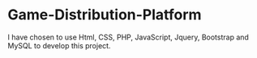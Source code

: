 # Game-Distribution-Platform
I have chosen to use Html, CSS, PHP, JavaScript, Jquery, Bootstrap and MySQL to develop this project.
